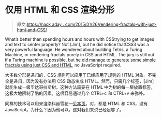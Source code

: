 # 仅用 HTML 和 CSS 渲染分形

> 原文:[https://hack aday . com/2015/01/26/rendering-fractals-with-just-html-and-CSS/](https://hackaday.com/2015/01/26/rendering-fractals-with-just-html-and-css/)

What’s better than spending hours and hours with CSStrying to get images and text to center properly? Not [Jim], but he did notice thatCSS3 was a very powerful language. He wondered about building Tetris, a Turing Machine, or rendering fractals purely in CSS and HTML. The jury is still out if a Turing machine is possible, but [he did manage to generate some simple fractals using just CSS and HTML](http://snowflake.me/?p=11), no JavaScript required.

大多数分形是递归的，CSS 规则可以应用于已经应用了规则的 HTML 对象。不完全是递归，因为没有办法用 CSS 动态生成 HTML。然而，只需几个标签，[Jim]就能生成一级毕达哥拉斯树。这种方法需要在 HTML 中为树的每一层放置标签，这极大地限制了酷的因素。这很容易通过几个 CTRL+c 和 CTRL+v 来弥补。

同样的技术可以用来渲染科赫雪花—[见本页](http://srv-a.bwns.be/jim/koch.html)。对，都是 HTML 和 CSS，没有 JavaScript。为什么？因为他可以，这对我们来说已经足够了。